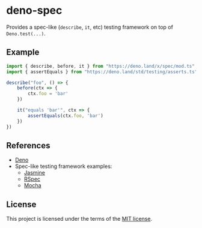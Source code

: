 # deno-spec

Provides a spec-like (`describe`, `it`, etc) testing framework on top of `Deno.test(...)`.

## Example

```js
import { describe, before, it } from "https://deno.land/x/spec/mod.ts"
import { assertEquals } from "https://deno.land/std/testing/asserts.ts"

describe("foo", () => {
    before(ctx => {
        ctx.foo = 'bar'
    })

    it("equals 'bar'", ctx => {
        assertEquals(ctx.foo, 'bar')
    })
})
```

## References

* [Deno](https://deno.land/)
* Spec-like testing framework examples:
  - [Jasmine](https://jasmine.github.io/)
  - [RSpec](https://rspec.info/)
  - [Mocha](https://mochajs.org/)

## License

This project is licensed under the terms of the [MIT license](LICENSE.txt).

